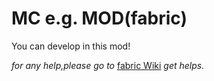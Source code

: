# MC e.g. MOD(fabric)

You can develop in this mod!

_for any help,please go to_ [fabric Wiki](https://docs.fabricmc.net/zh\_cn/develop/) _get helps._
